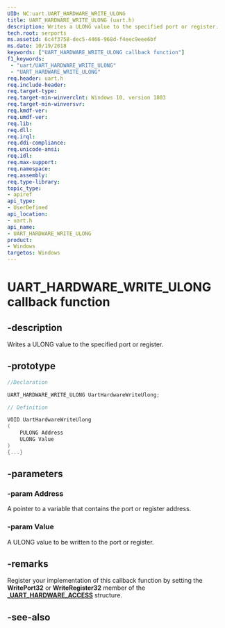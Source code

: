 ```yaml
---
UID: NC:uart.UART_HARDWARE_WRITE_ULONG
title: UART_HARDWARE_WRITE_ULONG (uart.h)
description: Writes a ULONG value to the specified port or register.
tech.root: serports
ms.assetid: 6c4f3758-dec5-4466-968d-f4eec9eee6bf
ms.date: 10/19/2018
keywords: ["UART_HARDWARE_WRITE_ULONG callback function"]
f1_keywords:
 - "uart/UART_HARDWARE_WRITE_ULONG"
 - "UART_HARDWARE_WRITE_ULONG"
req.header: uart.h
req.include-header:
req.target-type:
req.target-min-winverclnt: Windows 10, version 1803
req.target-min-winversvr:
req.kmdf-ver:
req.umdf-ver:
req.lib:
req.dll:
req.irql:
req.ddi-compliance:
req.unicode-ansi:
req.idl:
req.max-support:
req.namespace:
req.assembly:
req.type-library:
topic_type:
- apiref
api_type:
- UserDefined
api_location:
- uart.h
api_name:
- UART_HARDWARE_WRITE_ULONG
product:
- Windows
targetos: Windows
---
```


# UART_HARDWARE_WRITE_ULONG callback function

## -description

Writes a ULONG value to the specified port or register.

## -prototype

```cpp
//Declaration

UART_HARDWARE_WRITE_ULONG UartHardwareWriteUlong;

// Definition

VOID UartHardwareWriteUlong
(
	PULONG Address
	ULONG Value
)
{...}

```

## -parameters

### -param Address
A pointer to a variable that contains the port or register address.

### -param Value
A ULONG value to be written to the port or register.


## -remarks

Register your implementation of this callback function by setting the **WritePort32** or **WriteRegister32** member of the [**_UART_HARDWARE_ACCESS**](ns-uart-_uart_hardware_access.md) structure.


## -see-also
